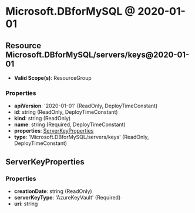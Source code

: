 # Microsoft.DBforMySQL @ 2020-01-01

## Resource Microsoft.DBforMySQL/servers/keys@2020-01-01
* **Valid Scope(s)**: ResourceGroup
### Properties
* **apiVersion**: '2020-01-01' (ReadOnly, DeployTimeConstant)
* **id**: string (ReadOnly, DeployTimeConstant)
* **kind**: string (ReadOnly)
* **name**: string (Required, DeployTimeConstant)
* **properties**: [ServerKeyProperties](#serverkeyproperties)
* **type**: 'Microsoft.DBforMySQL/servers/keys' (ReadOnly, DeployTimeConstant)

## ServerKeyProperties
### Properties
* **creationDate**: string (ReadOnly)
* **serverKeyType**: 'AzureKeyVault' (Required)
* **uri**: string


